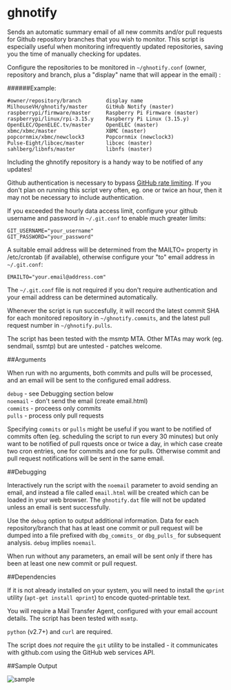 ghnotify
========

Sends an automatic summary email of all new commits and/or pull requests for Github repository branches that you wish to monitor. This script is especially useful when monitoring infrequently updated repositories, saving you the time of manually checking for updates.

Configure the repositories to be monitored in `~/ghnotify.conf` (owner, repository and branch, plus a "display" name that will appear in the email) :

######Example:
```
#owner/repository/branch        display name
MilhouseVH/ghnotify/master      GitHub Notify (master)
raspberrypi/firmware/master     Raspberry Pi Firmware (master)
raspberrypi/linux/rpi-3.15.y    Raspberry Pi Linux (3.15.y)
OpenELEC/OpenELEC.tv/master     OpenELEC (master)
xbmc/xbmc/master                XBMC (master)
popcornmix/xbmc/newclock3       Popcornmix (newclock3)
Pulse-Eight/libcec/master       libcec (master)
sahlberg/libnfs/master          libnfs (master)
```

Including the ghnotify repository is a handy way to be notified of any updates!

Github authentication is necessary to bypass [GitHub rate limiting](https://developer.github.com/v3/rate_limit/). If you don't plan on running this script very often, eg. one or twice an hour, then it may not be necessary to include authentication.

If you exceeded the hourly data access limit, configure your github username and password in `~/.git.conf` to enable much greater limits:
```
GIT_USERNAME="your_username"
GIT_PASSWORD="your_password"
```

A suitable email address will be determined from the MAILTO= property in /etc/crontab (if available), otherwise configure your "to" email address in `~/.git.conf`:
```
EMAILTO="your.email@address.com"
```

The `~/.git.conf` file is not required if you don't require authentication and your email address can be determined automatically.

Whenever the script is run succesfully, it will record the latest commit SHA for each monitored repository in `~/ghnotify.commits`, and the latest pull request number in `~/ghnotify.pulls`.

The script has been tested with the msmtp MTA. Other MTAs may work (eg. sendmail, ssmtp) but are untested - patches welcome.

##Arguments

When run with no arguments, both commits and pulls will be processed, and an email will be sent to the configured email address.

`debug` - see Debugging section below  
`noemail` - don't send the email (create email.html)  
`commits` - proceess only commits  
`pulls` - process only pull requests  

Specifying `commits` or `pulls` might be useful if you want to be notified of commits often (eg. scheduling the script to run every 30 minutes) but only want to be notified of pull rquests once or twice a day, in which case create two cron entries, one for commits and one for pulls. Otherwise commit and pull request notifications will be sent in the same email.

##Debugging

Interactively run the script with the `noemail` parameter to avoid sending an email, and instead a file called `email.html` will be created which can be loaded in your web browser. The `ghnotify.dat` file will not be updated unless an email is sent successfully.

Use the `debug` option to output additional information. Data for each repository/branch that has at least one commit or pull request will be dumped into a file prefixed with `dbg_commits_` or `dbg_pulls_` for subsequent analysis. `debug` implies `noemail`.

When run without any parameters, an email will be sent only if there has been at least one new commit or pull request.

##Dependencies

If it is not already installed on your system, you will need to install the `qprint` utility (`apt-get install qprint`) to encode quoted-printable text.

You will require a Mail Transfer Agent, configured with your email account details. The script has been tested with `msmtp`.

`python` (v2.7+) and `curl` are required.

The script does *not* require the `git` utility to be installed - it communicates with github.com using the GitHub web services API.

##Sample Output

![sample](http://i225.photobucket.com/albums/dd119/MilhouseVH/ghnotify_zpsb0448750.png)
